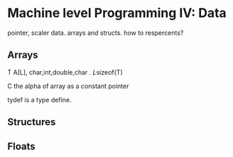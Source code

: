 # Machine level Programming IV: Data

pointer, scaler data. arrays and structs. how to respercents?

## Arrays
 T A[L], char,int,double,char *. L*sizeof(T)

C the alpha of array as a constant pointer

tydef is a type define.

## Structures
## Floats


